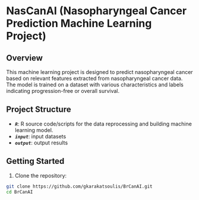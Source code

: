 # NasCanAI (Nasopharyngeal Cancer Prediction Machine Learning Project)

## Overview

This machine learning project is designed to predict nasopharyngeal cancer based on relevant features extracted from nasopharyngeal cancer data. The model is trained on a dataset with various characteristics and labels indicating progression-free or overall survival.

## Project Structure

- ***`R`***: R source code/scripts for the data reprocessing and building machine learning model.
- ***`input`***: input datasets
- ***```output```***: output results

## Getting Started

1. Clone the repository:

```bash
git clone https://github.com/gkarakatsoulis/BrCanAI.git
cd BrCanAI
```
